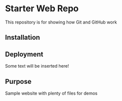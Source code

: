 # Starter Web Repo

This repository is for showing how Git and GitHub work

## Installation

## Deployment

Some text will be inserted here!

## Purpose

Sample website with plenty of files for demos
